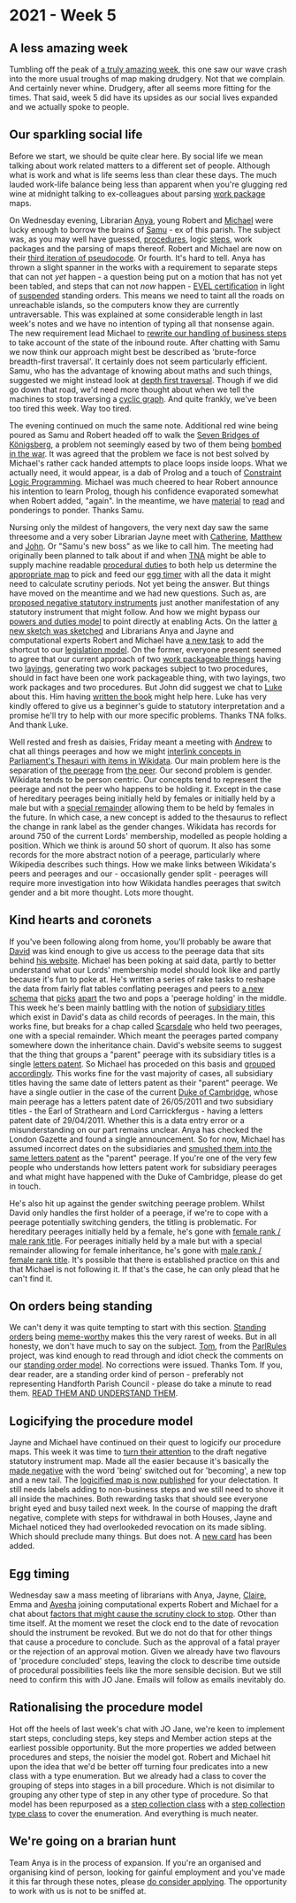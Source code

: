 # 2021 - Week 5

## A less amazing week

Tumbling off the peak of [a truly amazing week](https://ukparliament.github.io/ontologies/meta/weeknotes/2021/05/index.html), this one saw our wave crash into the more usual troughs of map making drudgery. Not that we complain. And certainly never whine. Drudgery, after all seems more fitting for the times. That said, week 5 did have its upsides as our social lives expanded and we actually spoke to people.

## Our sparkling social life

Before we start, we should be quite clear here. By social life we mean talking about work related matters to a different set of people. Although what is work and what is life seems less than clear these days. The much lauded work-life balance being less than apparent when you're glugging red wine at midnight talking to ex-colleagues about parsing [work package](https://ukparliament.github.io/ontologies/procedure/procedure-ontology.html#d4e222) maps.

On Wednesday evening, Librarian [Anya](https://twitter.com/bitten_), young Robert and [Michael](https://twitter.com/fantasticlife) were lucky enough to borrow the brains of [Samu](https://twitter.com/langsamu) - ex of this parish. The subject was, as you may well have guessed, [procedures](https://ukparliament.github.io/ontologies/procedure/procedure-ontology.html#d4e153), logic [steps](https://ukparliament.github.io/ontologies/procedure/procedure-ontology.html#d4e175), work packages and the parsing of maps thereof. Robert and Michael are now on their [third iteration of pseudocode](https://ukparliament.github.io/ontologies/procedure/flowcharts/meta/parsing/#with-step-types-2). Or fourth. It's hard to tell. Anya has thrown a slight spanner in the works with a requirement to separate steps that can not *yet* happen - a question being put on a motion that has not yet been tabled, and steps that can not *now* happen - [EVEL certification](http://evel.uk/how-does-evel-work/) in light of [suspended](https://ukparliament.github.io/ontologies/standing-order/standing-order-ontology.html#d4e174) standing orders. This means we need to taint all the roads on unreachable islands, so the computers know they are currently untraversable. This was explained at some considerable length in last week's notes and we have no intention of typing all that nonsense again. The new requirement lead Michael to [rewrite our handling of business steps](https://ukparliament.github.io/ontologies/procedure/flowcharts/meta/parsing/business-steps.html) to take account of the state of the inbound route. After chatting with Samu we now think our approach might best be described as 'brute-force breadth-first traversal'. It certainly does not seem particularly efficient. Samu, who has the advantage of knowing about maths and such things, suggested we might instead look at [depth first traversal](https://www.tutorialspoint.com/data_structures_algorithms/depth_first_traversal.htm). Though if we did go down that road, we'd need more thought about when we tell the machines to stop traversing a [cyclic graph](https://en.wikipedia.org/wiki/Cycle_graph). And quite frankly, we've been too tired this week. Way too tired.

The evening continued on much the same note. Additional red wine being poured as Samu and Robert headed off to walk the [Seven Bridges of Königsberg](https://en.wikipedia.org/wiki/Seven_Bridges_of_K%C3%B6nigsberg), a problem not seemingly eased by two of them being [bombed in the war](https://en.wikipedia.org/wiki/Seven_Bridges_of_K%C3%B6nigsberg#Present_state_of_the_bridges). It was agreed that the problem we face is not best solved by Michael's rather cack handed attempts to place loops inside loops. What we actually need, it would appear, is a dab of Prolog and a touch of [Constraint Logic Programming](https://en.wikibooks.org/wiki/Prolog/Constraint_Logic_Programming). Michael was much cheered to hear Robert announce his intention to learn Prolog, though his confidence evaporated somewhat when Robert added, "again". In the meantime, we have [material](https://shinmera.github.io/classowary/) to [read](http://bennycheung.github.io/solving-puzzles-using-clp) and ponderings to ponder. Thanks Samu.

Nursing only the mildest of hangovers, the very next day saw the same threesome and a very sober Librarian Jayne meet with [Catherine](https://twitter.com/CathTabone), [Matthew](https://twitter.com/matthewj_bell) and [John](https://twitter.com/johnlsheridan). Or "Samu's new boss" as we like to call him. The meeting had originally been planned to talk about if and when [TNA](https://www.nationalarchives.gov.uk/tgo) might be able to supply machine readable [procedural duties](https://ukparliament.github.io/ontologies/legislation/legislation-ontology.html#d4e282) to both help us determine the [appropriate map](https://ukparliament.github.io/ontologies/procedure/procedure-ontology.html#maps) to pick and feed our [egg timer](https://parliament-calendar.herokuapp.com/) with all the data it might need to calculate scrutiny periods. Not yet being the answer. But things have moved on the meantime and we had new questions. Such as, are [proposed negative statutory instruments](https://www.parliament.uk/site-information/glossary/proposed-negative-statutory-instrument/) just another manifestation of any statutory instrument that might follow. And how we might bypass our [powers and duties model](https://ukparliament.github.io/ontologies/legislation/legislation-ontology.html#d4e136) to point directly at enabling Acts. On the latter [a new sketch was sketched](https://github.com/ukparliament/ontologies/blob/master/legislation/bypass.pdf) and Librarians Anya and Jayne and computational experts Robert and Michael have [a new task](https://trello.com/c/rln8b85t/359-rewrite-legislation-model-to-reflected-js-chat) to add the shortcut to our [legislation model](https://ukparliament.github.io/ontologies/legislation/legislation-ontology.html). On the former, everyone present seemed to agree that our current approach of two [work packageable things](https://ukparliament.github.io/ontologies/procedure/procedure-ontology.html#d4e233) having two [layings](https://ukparliament.github.io/ontologies/laying/laying-ontology.html#d4e106), generating two work packages subject to two procedures, should in fact have been one work packageable thing, with two layings, two work packages and two procedures. But John did suggest we chat to [Luke](https://twitter.com/Lenorbury) about this. Him having [written the book](https://www.wildy.com/isbn/9781474307192/bennion-on-statutory-interpretation-7th-ed-hardback-lexisnexis-butterworths) might help here. Luke has very kindly offered to give us a beginner's guide to statutory interpretation and a promise he'll try to help with our more specific problems. Thanks TNA folks. And thank Luke.

Well rested and fresh as daisies, Friday meant a meeting with [Andrew](https://twitter.com/generalising) to chat all things peerages and how we might [interlink concepts in Parliament's Thesauri with items in Wikidata](https://www.wikidata.org/wiki/Property:P4527). Our main problem here is the separation of [the peerage](https://www.wikidata.org/wiki/Q1277274) from [the peer](https://m.wikidata.org/wiki/Q335671). Our second problem is gender. Wikidata tends to be person centric. Our concepts tend to represent the peerage and not the peer who happens to be holding it. Except in the case of hereditary peerages being initially held by females or initially held by a male but with a [special remainder](https://en.wikipedia.org/wiki/Remainder_(law)#Special_remainder_in_peerages) allowing them to be held by females in the future. In which case, a new concept is added to the thesaurus to reflect the change in rank label as the gender changes. Wikidata has records for around 750 of the current Lords' membership, modelled as people holding a position. Which we think is around 50 short of quorum. It also has some records for the more abstract notion of a peerage, particularly where Wikipedia describes such things. How we make links between Wikidata's peers and peerages and our - occasionally gender split - peerages will require more investigation into how Wikidata handles peerages that switch gender and a bit more thought. Lots more thought.

## Kind hearts and coronets

If you've been following along from home, you'll probably be aware that [David](https://twitter.com/clerkly) was kind enough to give us access to the peerage data that sits behind [his website](http://peerages.info/). Michael has been poking at said data, partly to better understand what our Lords' membership model should look like and partly because it's fun to poke at. He's written a series of rake tasks to reshape the data from fairly flat tables conflating peerages and peers to [a new schema](http://peerages.herokuapp.com/schema.png) that [picks](http://peerages.herokuapp.com/people/35) [apart](http://peerages.herokuapp.com/peerages/12) the two and pops a 'peerage holding' in the middle. This week he's been mainly battling with the notion of [subsidiary titles](https://en.wikipedia.org/wiki/Subsidiary_title) which exist in David's data as child records of peerages. In the main, this works fine, but breaks for a chap called [Scarsdale](https://en.wikipedia.org/wiki/Viscount_Scarsdale#History) who held two peerages, one with a special remainder. Which meant the peerages parted company somewhere down the inheritance chain. David's website seems to suggest that the thing that groups a "parent" peerage with its subsidiary titles is a single [letters patent](https://en.wikipedia.org/wiki/Letters_patent#Form_of_British_letters_patent_creating_peers). So Michael has proceded on this basis and [grouped accordingly](http://peerages.herokuapp.com/letters-patent/30). This works fine for the vast majority of cases, all subsidiary titles having the same date of letters patent as their "parent" peerage. We have a single outlier in the case of the current [Duke of Cambridge](http://peerages.herokuapp.com/peerages/2740), whose main peerage has a letters patent date of 26/05/2011 and two subsidiary titles - the Earl of Strathearn and Lord Carrickfergus - having a letters patent date of 29/04/2011. Whether this is a data entry error or a misunderstanding on our part remains unclear. Anya has checked the London Gazette and found a single announcement. So for now, Michael has assumed incorrect dates on the subsidiaries and [smushed them into the same letters patent](http://peerages.herokuapp.com/letters-patent/2859) as the "parent" peerage. If you're one of the very few people who understands how letters patent work for subsidiary peerages and what might have happened with the Duke of Cambridge, please do get in touch.

He's also hit up against the gender switching peerage problem. Whilst David only handles the first holder of a peerage, if we're to cope with a peerage potentially switching genders, the titling is problematic. For hereditary peerages initially held by a female, he's gone with [female rank / male rank title](http://peerages.herokuapp.com/peerages/330). For peerages initially held by a male but with a special remainder allowing for female inheritance, he's gone with [male rank / female rank title](http://peerages.herokuapp.com/peerages/615). It's possible that there is established practice on this and that Michael is not following it. If that's the case, he can only plead that he can't find it.

## On orders being standing

We can't deny it was quite tempting to start with this section. [Standing orders](https://standing-orders.herokuapp.com/) being [meme-worthy](https://twitter.com/brokenbottleboy/status/1357598256629510145) makes this the very rarest of weeks. But in all honesty, we don't have much to say on the subject. [Tom](https://twitter.com/tomgfleming), from the [ParlRules](https://parlrulesdata.org/) project, was kind enough to read through and idiot check the comments on our [standing order model](https://ukparliament.github.io/ontologies/standing-order/standing-order-ontology.html). No corrections were issued. Thanks Tom. If you, dear reader, are a standing order kind of person - preferably not representing Handforth Parish Council - please do take a minute to read them. [READ THEM AND UNDERSTAND THEM](https://www.youtube.com/watch?v=jB3P_0GAi0I&t=3m52s).

## Logicifying the procedure model

Jayne and Michael have continued on their quest to logicify our procedure maps. This week it was time to [turn their attention](https://trello.com/c/XkHLVd0P/13-remap-draft-negative) to the draft negative statutory instrument map. Made all the easier because it's basically the [made negative](https://ukparliament.github.io/ontologies/procedure/flowcharts/sis/logic-gates/made-negative.pdf) with the word 'being' switched out for 'becoming', a new top and a new tail. The [logicified map is now published](https://ukparliament.github.io/ontologies/procedure/flowcharts/sis/logic-gates/draft-negative.pdf) for your delectation. It still needs labels adding to non-business steps and we still need to shove it all inside the machines. Both rewarding tasks that should see everyone bright eyed and busy tailed next week. In the course of mapping the draft negative, complete with steps for withdrawal in both Houses, Jayne and Michael noticed they had overlookeded revocation on its made sibling. Which should preclude many things. But does not. A [new card](https://trello.com/c/0a2P1RGU/77-made-negative-look-at-revocation-preclusions-generally) has been added.

## Egg timing

Wednesday saw a mass meeting of librarians with Anya, Jayne, [Claire](https://twitter.com/tinysprite), Emma and [Ayesha](https://twitter.com/askalibrarylady) joining computational experts Robert and Michael for a chat about [factors that might cause the scrutiny clock to stop](https://trello.com/c/P04zfEfN/340-the-clocks-and-revocation-what-do-the-clocks-mean). Other than time itself. At the moment we reset the clock end to the date of revocation should the instrument be revoked. But we do not do that for other things that cause a procedure to conclude. Such as the approval of a fatal prayer or the rejection of an approval motion. Given we already have two flavours of 'procedure concluded' steps, leaving the clock to describe time outside of procedural possibilities feels like the more sensible decision. But we still need to confirm this with JO Jane. Emails will follow as emails inevitably do.

## Rationalising the procedure model

Hot off the heels of last week's chat with JO Jane, we're keen to implement start steps, concluding steps, key steps and Member action steps at the earliest possible opportunity. But the more properties we added between procedures and steps, the noisier the model got. Robert and Michael hit upon the idea that we'd be better off turning four predicates into a new class with a type enumeration. But we already had a class to cover the grouping of steps into stages in a bill procedure. Which is not disimilar to grouping any other type of step in any other type of procedure. So that model has been repurposed as a [step collection class](https://ukparliament.github.io/ontologies/procedure/procedure-ontology.html#d4e244) with a [step collection type class](https://ukparliament.github.io/ontologies/procedure/procedure-ontology.html#d4e255) to cover the enumeration. And everything is much neater.

## We're going on a brarian hunt

Team Anya is in the process of expansion. If you're an organised and organising kind of person, looking for gainful employment and you've made it this far through these notes, please [do consider applying](https://twitter.com/commonslibrary/status/1356935799980363776). The opportunity to work with us is not to be sniffed at.



